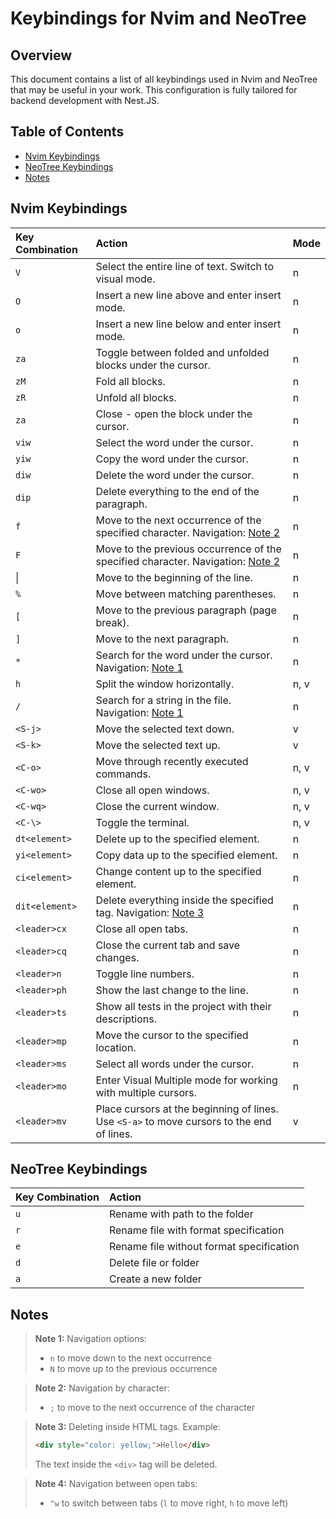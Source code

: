 # Keybindings for Nvim and NeoTree

## Overview

This document contains a list of all keybindings used in Nvim and NeoTree that may be useful in your work. This configuration is fully tailored for backend development with Nest.JS.

## Table of Contents
- [Nvim Keybindings](#nvim-keybindings)
- [NeoTree Keybindings](#neotree-keybindings)
- [Notes](#notes)

## Nvim Keybindings

| Key Combination | Action                                                                                                  | Mode |
| :-------------- | :------------------------------------------------------------------------------------------------------- | :--- |
| `V`             | Select the entire line of text. Switch to visual mode.                                                  | n    |
| `O`             | Insert a new line above and enter insert mode.                                                           | n    |
| `o`             | Insert a new line below and enter insert mode.                                                           | n    |
| `za`            | Toggle between folded and unfolded blocks under the cursor.                                              | n    |
| `zM`            | Fold all blocks.                                                                                       | n    |
| `zR`            | Unfold all blocks.                                                                                    | n    |
| `za`            | Close - open the block under the cursor.                                                                | n    |
| `viw`           | Select the word under the cursor.                                                                       | n    |
| `yiw`           | Copy the word under the cursor.                                                                         | n    |
| `diw`           | Delete the word under the cursor.                                                                       | n    |
| `dip`           | Delete everything to the end of the paragraph.                                                           | n    |
| `f`             | Move to the next occurrence of the specified character. Navigation: [Note 2](#note-2)                    | n    |
| `F`             | Move to the previous occurrence of the specified character. Navigation: [Note 2](#note-2)               | n    |
| &#124;             | Move to the beginning of the line.                                                                       | n    |
| `%`             | Move between matching parentheses.                                                                      | n    |
| `[`             | Move to the previous paragraph (page break).                                                            | n    |
| `]`             | Move to the next paragraph.                                                                            | n    |
| `*`             | Search for the word under the cursor. Navigation: [Note 1](#note-1)                                     | n    |
| `h`             | Split the window horizontally.                                                                          | n, v |
| `/`             | Search for a string in the file. Navigation: [Note 1](#note-1)                                         | n    |
| `<S-j>`         | Move the selected text down.                                                                           | v    |
| `<S-k>`         | Move the selected text up.                                                                             | v    |
| `<C-o>`         | Move through recently executed commands.                                                                | n, v |
| `<C-wo>`        | Close all open windows.                                                                               | n, v |
| `<C-wq>`        | Close the current window.                                                                             | n, v |
| `<C-\>`         | Toggle the terminal.                                                                                   | n, v |
| `dt<element>`   | Delete up to the specified element.                                                                     | n    |
| `yi<element>`   | Copy data up to the specified element.                                                                  | n    |
| `ci<element>`   | Change content up to the specified element.                                                             | n    |
| `dit<element>`  | Delete everything inside the specified tag. Navigation: [Note 3](#note-3)                              | n    |
| `<leader>cx`    | Close all open tabs.                                                                                   | n    |
| `<leader>cq`    | Close the current tab and save changes.                                                                 | n    |
| `<leader>n`     | Toggle line numbers.                                                                                   | n    |
| `<leader>ph`    | Show the last change to the line.                                                                       | n    |
| `<leader>ts`    | Show all tests in the project with their descriptions.                                                   | n    |
| `<leader>mp`    | Move the cursor to the specified location.                                                              | n    |
| `<leader>ms`    | Select all words under the cursor.                                                                      | n    |
| `<leader>mo`    | Enter Visual Multiple mode for working with multiple cursors.                                           | n    |
| `<leader>mv`    | Place cursors at the beginning of lines. Use `<S-a>` to move cursors to the end of lines.               | v    |

## NeoTree Keybindings

| Key Combination | Action                                  |
| :-------------- | :--------------------------------------- |
| `u`             | Rename with path to the folder          |
| `r`             | Rename file with format specification   |
| `e`             | Rename file without format specification |
| `d`             | Delete file or folder                   |
| `a`             | Create a new folder                     |

## Notes

> **Note 1:** Navigation options:
> - `n` to move down to the next occurrence
> - `N` to move up to the previous occurrence

> **Note 2:** Navigation by character:
> - `;` to move to the next occurrence of the character

> **Note 3:** Deleting inside HTML tags. Example:
> ```html
> <div style="color: yellow;">Hello</div>
> ```
> The text inside the `<div>` tag will be deleted.

> **Note 4:** Navigation between open tabs:
> - `^w` to switch between tabs (`l` to move right, `h` to move left)
